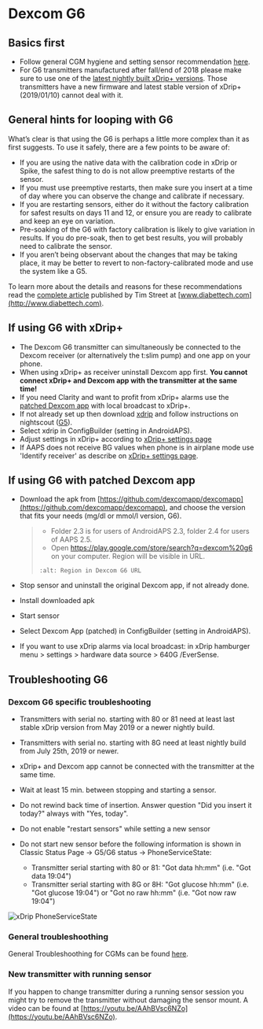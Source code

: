 # Dexcom G6

## Basics first

- Follow general CGM hygiene and setting sensor recommendation [here](../Hardware/GeneralCGMRecommendation.md).
- For G6 transmitters manufactured after fall/end of 2018 please make sure to use one of the [latest nightly built xDrip+ versions](https://github.com/NightscoutFoundation/xDrip/releases). Those transmitters have a new firmware and latest stable version of xDrip+ (2019/01/10) cannot deal with it.

## General hints for looping with G6

What’s clear is that using the G6 is perhaps a little more complex than it as first suggests. To use it safely, there are a few points to be aware of:

- If you are using the native data with the calibration code in xDrip or Spike, the safest thing to do is not allow preemptive restarts of the sensor.
- If you must use preemptive restarts, then make sure you insert at a time of day where you can observe the change and calibrate if necessary.
- If you are restarting sensors, either do it without the factory calibration for safest results on days 11 and 12, or ensure you are ready to calibrate and keep an eye on variation.
- Pre-soaking of the G6 with factory calibration is likely to give variation in results. If you do pre-soak, then to get best results, you will probably need to calibrate the sensor.
- If you aren’t being observant about the changes that may be taking place, it may be better to revert to non-factory-calibrated mode and use the system like a G5.

To learn more about the details and reasons for these recommendations read the [complete article](http://www.diabettech.com/artificial-pancreas/diy-looping-and-cgm/) published by Tim Street at [www.diabettech.com](http://www.diabettech.com).

## If using G6 with xDrip+

- The Dexcom G6 transmitter can simultaneously be connected to the Dexcom receiver (or alternatively the t:slim pump) and one app on your phone.
- When using xDrip+ as receiver uninstall Dexcom app first. **You cannot connect xDrip+ and Dexcom app with the transmitter at the same time!**
- If you need Clarity and want to profit from xDrip+ alarms use the [patched Dexcom app](/Hardware/DexcomG6.html#if-using-g6-with-patched-dexcom-app) with local broadcast to xDrip+.
- If not already set up then download [xdrip](https://github.com/NightscoutFoundation/xDrip) and follow instructions on nightscout ([G5](http://www.nightscout.info/wiki/welcome/nightscout-with-xdrip-and-dexcom-share-wireless/xdrip-with-g5-support)).
- Select xdrip in ConfigBuilder (setting in AndroidAPS).
- Adjust settings in xDrip+ according to [xDrip+ settings page](../Configuration/xdrip.md)
- If AAPS does not receive BG values when phone is in airplane mode use 'Identify receiver' as describe on [xDrip+ settings page](../Configuration/xdrip.md).

## If using G6 with patched Dexcom app

- Download the apk from [https://github.com/dexcomapp/dexcomapp](https://github.com/dexcomapp/dexcomapp), and choose the version that fits your needs (mg/dl or mmol/l version, G6).

  > - Folder 2.3 is for users of AndroidAPS 2.3, folder 2.4 for users of AAPS 2.5.
  > - Open <https://play.google.com/store/search?q=dexcom%20g6> on your computer. Region will be visible in URL.
  >
  > ```{image} ../images/DexcomG6regionURL.PNG
  > :alt: Region in Dexcom G6 URL
  > ```

- Stop sensor and uninstall the original Dexcom app, if not already done.

- Install downloaded apk

- Start sensor

- Select Dexcom App (patched) in ConfigBuilder (setting in AndroidAPS).

- If you want to use xDrip alarms via local broadcast: in xDrip hamburger menu > settings > hardware data source > 640G /EverSense.

## Troubleshooting G6

### Dexcom G6 specific troubleshooting

- Transmitters with serial no. starting with 80 or 81 need at least last stable xDrip version from May 2019 or a newer nightly build.

- Transmitters with serial no. starting with 8G need at least nightly build from July 25th, 2019 or newer.

- xDrip+ and Dexcom app cannot be connected with the transmitter at the same time.

- Wait at least 15 min. between stopping and starting a sensor.

- Do not rewind back time of insertion. Answer question "Did you insert it today?" always with "Yes, today".

- Do not enable "restart sensors" while setting a new sensor

- Do not start new sensor before the following information is shown in Classic Status Page -> G5/G6 status -> PhoneServiceState:

  - Transmitter serial starting with 80 or 81: "Got data hh:mm" (i.e. "Got data 19:04")
  - Transmitter serial starting with 8G or 8H: "Got glucose hh:mm" (i.e. "Got glucose 19:04") or "Got no raw hh:mm" (i.e. "Got now raw 19:04")

![xDrip PhoneServiceState](../images/xDrip_Dexcom_PhoneServiceState.png)

### General troubleshoothing

General Troubleshoothing for CGMs can be found [here](./GeneralCGMRecommendation.html#Troubleshooting).

### New transmitter with running sensor

If you happen to change transmitter during a running sensor session you might try to remove the transmitter without damaging the sensor mount. A video can be found at [https://youtu.be/AAhBVsc6NZo](https://youtu.be/AAhBVsc6NZo).
